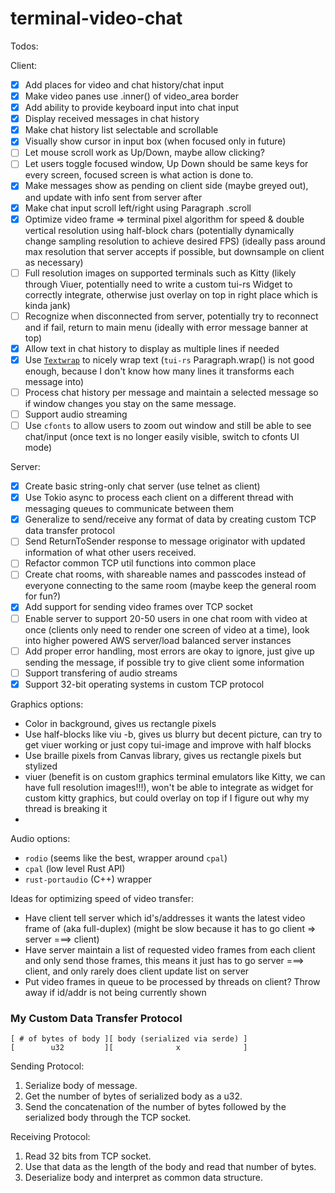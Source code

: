 # terminal-video-chat

Todos:

Client:
- [x] Add places for video and chat history/chat input
- [x] Make video panes use .inner() of video_area border
- [x] Add ability to provide keyboard input into chat input
- [x] Display received messages in chat history
- [x] Make chat history list selectable and scrollable
- [x] Visually show cursor in input box (when focused only in future)
- [ ] Let mouse scroll work as Up/Down, maybe allow clicking?
- [ ] Let users toggle focused window, Up Down should be same keys for every screen, focused screen is what action is done to.
- [x] Make messages show as pending on client side (maybe greyed out), and update with info sent from server after
- [x] Make chat input scroll left/right using Paragraph .scroll
- [x] Optimize video frame => terminal pixel algorithm for speed & double vertical resolution using half-block chars (potentially dynamically change sampling resolution to achieve desired FPS) (ideally pass around max resolution that server accepts if possible, but downsample on client as necessary)
- [ ] Full resolution images on supported terminals such as Kitty (likely through Viuer, potentially need to write a custom tui-rs Widget to correctly integrate, otherwise just overlay on top in right place which is kinda jank)
- [ ] Recognize when disconnected from server, potentially try to reconnect and if fail, return to main menu (ideally with error message banner at top)
- [X] Allow text in chat history to display as multiple lines if needed
- [x] Use [`Textwrap`](https://github.com/mgeisler/textwrap) to nicely wrap text (`tui-rs` Paragraph.wrap() is not good enough, because I don't know how many lines it transforms each message into)
- [ ] Process chat history per message and maintain a selected message so if window changes you stay on the same message.
- [ ] Support audio streaming
- [ ] Use `cfonts` to allow users to zoom out window and still be able to see chat/input (once text is no longer easily visible, switch to cfonts UI mode)

Server:
- [x] Create basic string-only chat server (use telnet as client)
- [x] Use Tokio async to process each client on a different thread with messaging queues to communicate between them
- [x] Generalize to send/receive any format of data by creating custom TCP data transfer protocol
- [ ] Send ReturnToSender response to message originator with updated information of what other users received.
- [ ] Refactor common TCP util functions into common place
- [ ] Create chat rooms, with shareable names and passcodes instead of everyone connecting to the same room (maybe keep the general room for fun?)
- [x] Add support for sending video frames over TCP socket
- [ ] Enable server to support 20-50 users in one chat room with video at once (clients only need to render one screen of video at a time), look into higher powered AWS server/load balanced server instances
- [ ] Add proper error handling, most errors are okay to ignore, just give up sending the message, if possible try to give client some information
- [ ] Support transfering of audio streams
- [x] Support 32-bit operating systems in custom TCP protocol

Graphics options:
- Color in background, gives us rectangle pixels
- Use half-blocks like viu -b, gives us blurry but decent picture, can try to get viuer working or just copy tui-image and improve with half blocks
- Use braille pixels from Canvas library, gives us rectangle pixels but stylized
- viuer (benefit is on custom graphics terminal emulators like Kitty, we can have full resolution images!!!), won't be able to integrate as widget for custom kitty graphics, but could overlay on top if I figure out why my thread is breaking it
- 

Audio options:
- `rodio` (seems like the best, wrapper around `cpal`)
- `cpal` (low level Rust API)
- `rust-portaudio` (C++) wrapper

Ideas for optimizing speed of video transfer:
- Have client tell server which id's/addresses it wants the latest video frame of (aka full-duplex) (might be slow because it has to go client => server ===> client)
- Have server maintain a list of requested video frames from each client and only send those frames, this means it just has to go server ===> client, and only rarely does client update list on server
- Put video frames in queue to be processed by threads on client? Throw away if id/addr is not being currently shown


### My Custom Data Transfer Protocol
```
[ # of bytes of body ][ body (serialized via serde) ]
[        u32         ][              x              ]
```

Sending Protocol:
1. Serialize body of message.
2. Get the number of bytes of serialized body as a u32.
3. Send the concatenation of the number of bytes followed by the serialized body through the TCP socket.

Receiving Protocol:
1. Read 32 bits from TCP socket.
2. Use that data as the length of the body and read that number of bytes.
3. Deserialize body and interpret as common data structure.
